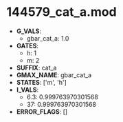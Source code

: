 # 144579_cat_a.mod

- **G_VALS**:
  - gbar_cat_a: 1.0
- **GATES**:
  - h: 1
  - m: 2
- **SUFFIX**: cat_a
- **GMAX_NAME**: gbar_cat_a
- **STATES**: ['m', 'h']
- **I_VALS**:
  - 6.3: 0.999763970301568
  - 37: 0.999763970301568
- **ERROR_FLAGS**: []
